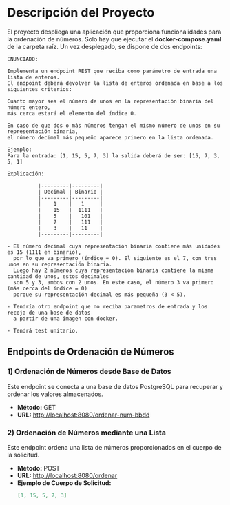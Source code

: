 # Descripción del Proyecto

El proyecto despliega una aplicación que proporciona funcionalidades para la ordenación de números.
Solo hay que ejecutar el **docker-compose.yaml** de la carpeta raíz. Un vez desplegado, se dispone
de dos endpoints:

```
ENUNCIADO:

Implementa un endpoint REST que reciba como parámetro de entrada una lista de enteros.
El endpoint deberá devolver la lista de enteros ordenada en base a los siguientes criterios:

Cuanto mayor sea el número de unos en la representación binaria del número entero,
más cerca estará el elemento del índice 0.

En caso de que dos o más números tengan el mismo número de unos en su representación binaria,
el número decimal más pequeño aparece primero en la lista ordenada.

Ejemplo:
Para la entrada: [1, 15, 5, 7, 3] la salida deberá de ser: [15, 7, 3, 5, 1]

Explicación:
        
          |---------|---------|
          | Decimal | Binario |
          |---------|---------|
          |    1    |   1     |
          |    15   |  1111   |
          |    5    |   101   |
          |    7    |   111   |
          |    3    |   11    |
          |---------|---------|
        
- El número decimal cuya representación binaria contiene más unidades es 15 (1111 en binario),
  por lo que va primero (índice = 0). El siguiente es el 7, con tres unos en su representación binaria.
  Luego hay 2 números cuya representación binaria contiene la misma cantidad de unos, estos decimales
  son 5 y 3, ambos con 2 unos. En este caso, el número 3 va primero (más cerca del índice = 0)
  porque su representación decimal es más pequeña (3 < 5).

- Tendría otro endpoint que no reciba parametros de entrada y los recoja de una base de datos
  a partir de una imagen con docker.

- Tendrá test unitario.

```

## Endpoints de Ordenación de Números

### 1) Ordenación de Números desde Base de Datos

Este endpoint se conecta a una base de datos PostgreSQL para recuperar y ordenar los valores almacenados.

- **Método:** GET
- **URL:** [http://localhost:8080/ordenar-num-bbdd](http://localhost:8080/ordenar-num-bbdd)

### 2) Ordenación de Números mediante una Lista

Este endpoint ordena una lista de números proporcionados en el cuerpo de la solicitud.

- **Método:** POST
- **URL:** [http://localhost:8080/ordenar](http://localhost:8080/ordenar)
- **Ejemplo de Cuerpo de Solicitud:**
  ```json
  [1, 15, 5, 7, 3]
